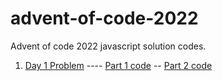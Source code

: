 # advent-of-code-2022
 Advent of code 2022 javascript solution codes.

1. [Day 1 Problem](https://adventofcode.com/2022/day/1) ---- [Part 1 code](https://github.com/sameer1612/advent-of-code-2022/blob/main/day1-part1.js) -- [Part 2 code](https://github.com/sameer1612/advent-of-code-2022/blob/main/day1-part2.js)
